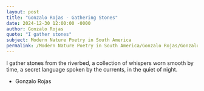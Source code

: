 ```yaml
---
layout: post
title: "Gonzalo Rojas - Gathering Stones"
date: 2024-12-30 12:00:00 -0000
author: Gonzalo Rojas
quote: "I gather stones"
subject: Modern Nature Poetry in South America
permalink: /Modern Nature Poetry in South America/Gonzalo Rojas/Gonzalo Rojas - Gathering Stones
---
```


I gather stones
from the riverbed,
a collection of whispers
worn smooth by time,
a secret language spoken
by the currents,
in the quiet of night.

- Gonzalo Rojas
